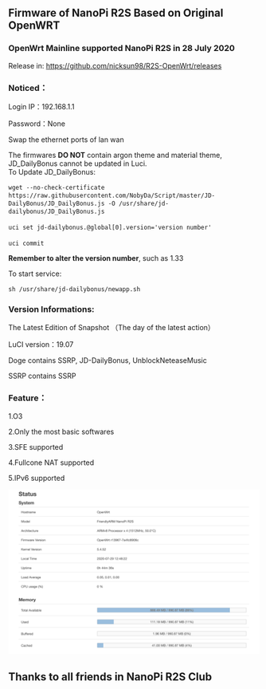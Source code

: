 ## Firmware of NanoPi R2S Based on Original OpenWRT

### OpenWrt Mainline supported NanoPi R2S in 28 July 2020

Release in:
https://github.com/nicksun98/R2S-OpenWrt/releases

### Noticed：
Login IP：192.168.1.1 

Password：None

Swap the ethernet ports of lan wan

The firmwares __DO NOT__ contain argon theme and material theme, JD_DailyBonus cannot be updated in Luci.  
To Update JD_DailyBonus:
```
wget --no-check-certificate https://raw.githubusercontent.com/NobyDa/Script/master/JD-DailyBonus/JD_DailyBonus.js -O /usr/share/jd-dailybonus/JD_DailyBonus.js

uci set jd-dailybonus.@global[0].version='version number'

uci commit
```
__Remember to alter the version number__, such as 1.33

To start service:
```
sh /usr/share/jd-dailybonus/newapp.sh
```

### Version Informations:

The Latest Edition of Snapshot （The day of the latest action）

LuCI version：19.07

Doge contains SSRP, JD-DailyBonus, UnblockNeteaseMusic

SSRP contains SSRP

### Feature：
1.O3

2.Only the most basic softwares

3.SFE supported

4.Fullcone NAT supported

5.IPv6 supported

![](/Screenshots/newversion.jpeg)

## Thanks to all friends in NanoPi R2S Club
